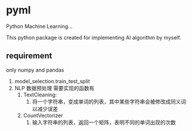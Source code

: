 # pyml

Python Machine Learning...

This python package is created for implementing AI algorithm by myself.

## requirement

only numpy and pandas


1. model_selection.train_test_split
1. NLP 数据预处理 需要实现的函数有
    1. TextCleaning:
        1. 将一个字符串，变成单词的列表，其中某些字符串会被修改成同义词以减少误差
    1. CountVectorizer
        1. 输入字符串的列表，返回一个矩阵，表明不同的单词出现的次数